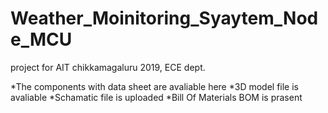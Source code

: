 # Weather_Moinitoring_Syaytem_Node_MCU
project for AIT chikkamagaluru 2019, ECE dept. 


*The components with data sheet are avaliable here
*3D model file is avaliable
*Schamatic file is uploaded
*Bill Of Materials BOM is prasent 
